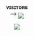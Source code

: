 <p align="center">
    <b> ᴠɪsɪᴛᴏʀs </b><br>
 -->    <img align="middle" src="https://profile-counter.glitch.me/honeybanall/count.svg" />
</p>

<p align="center">
  <img src="https://readme-typing-svg.herokuapp.com?color=F70000&lines=𝒘𝒐𝒓𝒍𝒅+𝒇𝒂𝒔𝒕𝒆𝒔𝒕+𝒃𝒂𝒏𝒂𝒍𝒍;𝒃𝒐𝒕+𝒆𝒙𝒊𝒔𝒕+𝒊𝒏+𝒕𝒉𝒊𝒔+𝒘𝒐𝒓𝒍𝒅.;+𝙃𝙤𝙣𝙚𝙮+𝙓++𝙗𝙖𝙣𝙖𝙡𝙡+💀✨+%E2%9D%A4%EF%B8%8F">

<!--
**OgHoneyy/OgHoneyy** is a ✨ _special_ ✨ repository because its `README.md` (this file) appears on your GitHub profile.

# Ban All Bot

- This is a Sudo Based Members Banning Bot 
 
# Commands
- ping
- banall
- unbanall
- kickall
- leave 
- restart

# Deploy To Heroku 🚀
[![Deploy](https://www.herokucdn.com/deploy/button.svg)](https://dashboard.heroku.com/new?template=https://github.com/Honeyxslayer/honeybanall)

# Credits
* [𝐇𝐎𝐍𝐄𝐘](https://github.com/Honeyxslayer)
* [Lonami](https://github.com/LonamiWebs/) for [Telethon.](https://github.com/LonamiWebs/Telethon)
